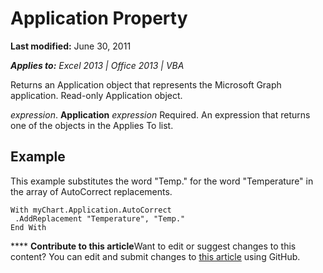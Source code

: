 
# Application Property

 **Last modified:** June 30, 2011

 _**Applies to:** Excel 2013 | Office 2013 | VBA_

Returns an Application object that represents the Microsoft Graph application. Read-only Application object.

 _expression_. **Application**
 _expression_ Required. An expression that returns one of the objects in the Applies To list.

## Example

This example substitutes the word "Temp." for the word "Temperature" in the array of AutoCorrect replacements.


```
With myChart.Application.AutoCorrect 
 .AddReplacement "Temperature", "Temp." 
End With
```


****   **Contribute to this article**Want to edit or suggest changes to this content? You can edit and submit changes to  [this article](https://github.com/jhershey00/VBA_Excel_Test/OpenXMLCon/articles/df183c1c-8db3-e85c-c390-977cf54db7c5.md) using GitHub.

